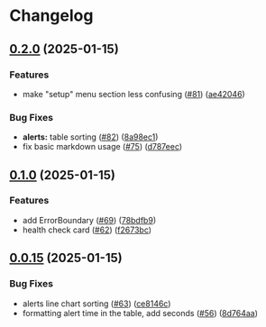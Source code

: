 # Changelog

## [0.2.0](https://github.com/stacklok/codegate-ui/compare/v0.1.0...v0.2.0) (2025-01-15)


### Features

* make "setup" menu section less confusing ([#81](https://github.com/stacklok/codegate-ui/issues/81)) ([ae42046](https://github.com/stacklok/codegate-ui/commit/ae42046f76a08a3f7cb2ad2ba3e348b82764c7d5))


### Bug Fixes

* **alerts:** table sorting ([#82](https://github.com/stacklok/codegate-ui/issues/82)) ([8a98ec1](https://github.com/stacklok/codegate-ui/commit/8a98ec187dba98be0d4b300e4057ee8c6cba9183))
* fix basic markdown usage ([#75](https://github.com/stacklok/codegate-ui/issues/75)) ([d787eec](https://github.com/stacklok/codegate-ui/commit/d787eec17f83ff8422993ba536a1817c4a0e55f1))

## [0.1.0](https://github.com/stacklok/codegate-ui/compare/v0.0.15...v0.1.0) (2025-01-15)


### Features

* add ErrorBoundary ([#69](https://github.com/stacklok/codegate-ui/issues/69)) ([78bdfb9](https://github.com/stacklok/codegate-ui/commit/78bdfb9ef98ee9426c35c254fd4f670954c162b1))
* health check card ([#62](https://github.com/stacklok/codegate-ui/issues/62)) ([f2673bc](https://github.com/stacklok/codegate-ui/commit/f2673bcf71d2ce1850ac9ad8e861bf448ac84a91))

## [0.0.15](https://github.com/stacklok/codegate-ui/compare/v0.0.14...v0.0.15) (2025-01-15)


### Bug Fixes

* alerts line chart sorting ([#63](https://github.com/stacklok/codegate-ui/issues/63)) ([ce8146c](https://github.com/stacklok/codegate-ui/commit/ce8146c644b9a44884aba2a5b4fc0adba08a4518))
* formatting alert time in the table, add seconds ([#56](https://github.com/stacklok/codegate-ui/issues/56)) ([8d764aa](https://github.com/stacklok/codegate-ui/commit/8d764aac08329fceb2e3bc53b0ba01ef785ecf7e))
